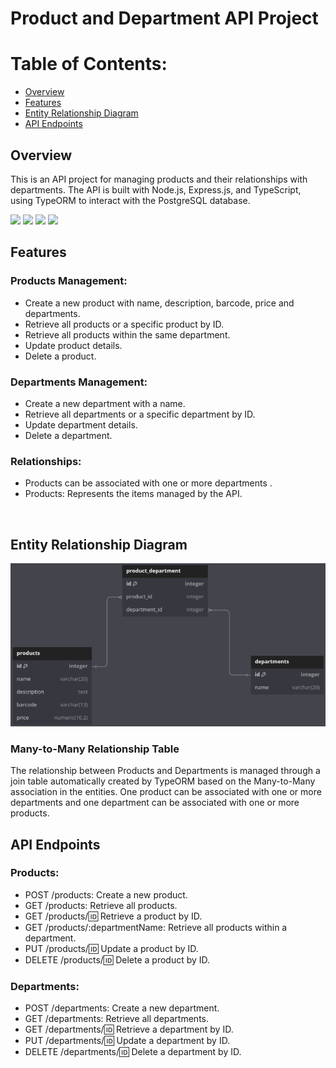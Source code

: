 # Product and Department API Project


# Table of Contents:
 - [Overview](#overview) 
 - [Features](#features)
 - [Entity Relationship Diagram](#diagram)
 - [API Endpoints](#endpoints)


<a id="overview"></a>

## Overview

This is an API project for managing products and their relationships with departments. The API is built with Node.js, Express.js, and TypeScript, using TypeORM to interact with the PostgreSQL database.


<img src="https://cdn.jsdelivr.net/gh/devicons/devicon@latest/icons/typescript/typescript-original.svg" width=50 /> 
<img src="https://cdn.jsdelivr.net/gh/devicons/devicon@latest/icons/express/express-original-wordmark.svg" width=50/> 
<img src="https://cdn.jsdelivr.net/gh/devicons/devicon@latest/icons/nodejs/nodejs-original-wordmark.svg" width=50/> 
<img src="https://cdn.jsdelivr.net/gh/devicons/devicon@latest/icons/postgresql/postgresql-original-wordmark.svg" width=50/>


<a id="features"></a>

## Features
### Products Management:

- Create a new product with name, description, barcode, price and departments.
- Retrieve all products or a specific product by ID.
- Retrieve all products within the same department.
- Update product details.
- Delete a product.

### Departments Management:

- Create a new department with a name.
- Retrieve all departments or a specific department by ID.
- Update department details.
- Delete a department.

### Relationships:

- Products can be associated with one or more departments .
- Products: Represents the items managed by the API.

<a id="diagram"></a>

</br>


## Entity Relationship Diagram

<img src="./readmeAssets/modeloRelacional.png"/> 



### Many-to-Many Relationship Table
The relationship between Products and Departments is managed through a join table automatically created by TypeORM based on the Many-to-Many association in the entities. One product can be associated with one or more departments and one department can be associated with one or more products. 

<a id="endpoints"></a>

## API Endpoints

### Products:

- POST /products: Create a new product.
- GET /products: Retrieve all products.
- GET /products/:id: Retrieve a product by ID.
- GET /products/:departmentName: Retrieve all products within a department.
- PUT /products/:id: Update a product by ID.
- DELETE /products/:id: Delete a product by ID.

### Departments:

- POST /departments: Create a new department.
- GET /departments: Retrieve all departments.
- GET /departments/:id: Retrieve a department by ID.
- PUT /departments/:id: Update a department by ID.
- DELETE /departments/:id: Delete a department by ID.
